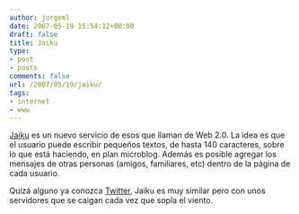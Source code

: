 ```yaml
---
author: jorgeml
date: 2007-05-19 15:54:12+00:00
draft: false
title: Jaiku
type: 
- post
- posts
comments: false
url: /2007/05/19/jaiku/
tags:
- internet
- www
---
```


[Jaiku](http://www.jaiku.com) es un nuevo servicio de esos que llaman de Web 2.0. La idea es que el usuario puede escribir pequeños textos, de hasta 140 caracteres, sobre lo que está haciendo, en plan microblog. Además es posible agregar los mensajes de otras personas (amigos, familiares, etc) dentro de la página de cada usuario.

Quizá alguno ya conozca [Twitter](http://www.twitter.com), Jaiku es muy similar pero con unos servidores que se caigan cada vez que sopla el viento.
